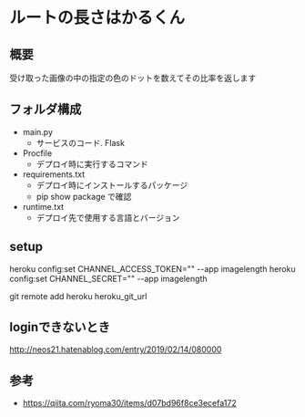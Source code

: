 # ルートの長さはかるくん
## 概要
受け取った画像の中の指定の色のドットを数えてその比率を返します










## フォルダ構成
- main.py
  - サービスのコード. Flask
- Procfile
  - デプロイ時に実行するコマンド
- requirements.txt
  - デプロイ時にインストールするパッケージ
  - pip show package で確認
- runtime.txt
  - デプロイ先で使用する言語とバージョン

## setup
heroku config:set CHANNEL_ACCESS_TOKEN="" --app imagelength
heroku config:set CHANNEL_SECRET="" --app imagelength

git remote add heroku heroku_git_url


## loginできないとき
http://neos21.hatenablog.com/entry/2019/02/14/080000


## 参考
- https://qiita.com/ryoma30/items/d07bd96f8ce3ecefa172


